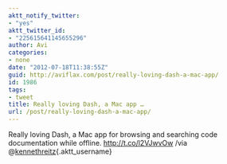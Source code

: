 ```yaml
---
aktt_notify_twitter:
- "yes"
aktt_twitter_id:
- "225615641145655296"
author: Avi
categories:
- none
date: "2012-07-18T11:38:55Z"
guid: http://aviflax.com/post/really-loving-dash-a-mac-app/
id: 1986
tags:
- tweet
title: Really loving Dash, a Mac app …
url: /post/really-loving-dash-a-mac-app/
---
```

Really loving Dash, a Mac app for browsing and searching code documentation while offline. <a href="http://t.co/l2VJwvOw" rel="nofollow">http://t.co/l2VJwvOw</a> /via @[kennethreitz](http://twitter.com/kennethreitz){.aktt_username}